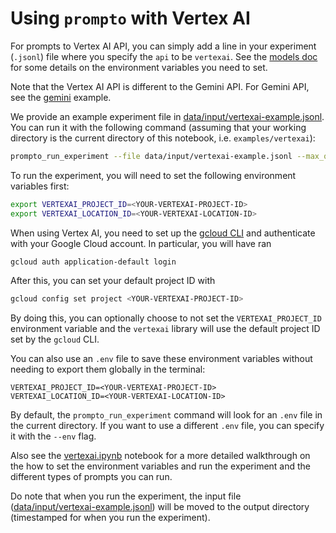 # Using `prompto` with Vertex AI

For prompts to Vertex AI API, you can simply add a line in your experiment (`.jsonl`) file where you specify the `api` to be `vertexai`. See the [models doc](../../docs/models.md#vertex-ai) for some details on the environment variables you need to set.

Note that the Vertex AI API is different to the Gemini API. For Gemini API, see the [gemini](../gemini) example.

We provide an example experiment file in [data/input/vertexai-example.jsonl](./data/input/vertexai-example.jsonl). You can run it with the following command (assuming that your working directory is the current directory of this notebook, i.e. `examples/vertexai`):
```bash
prompto_run_experiment --file data/input/vertexai-example.jsonl --max_queries 30
```

To run the experiment, you will need to set the following environment variables first:
```bash
export VERTEXAI_PROJECT_ID=<YOUR-VERTEXAI-PROJECT-ID>
export VERTEXAI_LOCATION_ID=<YOUR-VERTEXAI-LOCATION-ID>
```

When using Vertex AI, you need to set up the [gcloud CLI](https://cloud.google.com/cli) and authenticate with your Google Cloud account. In particular, you will have ran
```bash
gcloud auth application-default login
```

After this, you can set your default project ID with
```bash
gcloud config set project <YOUR-VERTEXAI-PROJECT-ID>
```

By doing this, you can optionally choose to not set the `VERTEXAI_PROJECT_ID` environment variable and the `vertexai` library will use the default project ID set by the `gcloud` CLI.

You can also use an `.env` file to save these environment variables without needing to export them globally in the terminal:
```
VERTEXAI_PROJECT_ID=<YOUR-VERTEXAI-PROJECT-ID>
VERTEXAI_LOCATION_ID=<YOUR-VERTEXAI-LOCATION-ID>
```

By default, the `prompto_run_experiment` command will look for an `.env` file in the current directory. If you want to use a different `.env` file, you can specify it with the `--env` flag.

Also see the [vertexai.ipynb](./vertexai.ipynb) notebook for a more detailed walkthrough on the how to set the environment variables and run the experiment and the different types of prompts you can run.

Do note that when you run the experiment, the input file ([data/input/vertexai-example.jsonl](./data/input/vertexai-example.jsonl)) will be moved to the output directory (timestamped for when you run the experiment).
